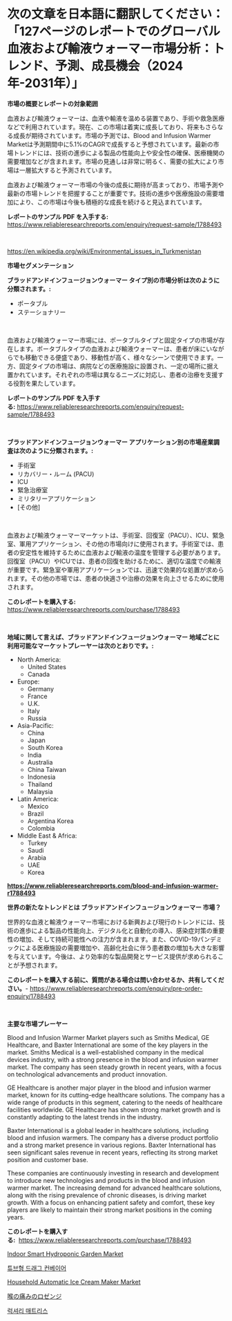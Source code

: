 <p><h1>次の文章を日本語に翻訳してください： 「127ページのレポートでのグローバル血液および輸液ウォーマー市場分析：トレンド、予測、成長機会（2024年-2031年）」</h1></p><p><strong>市場の概要とレポートの対象範囲</strong></p>
<p><p>血液および輸液ウォーマーは、血液や輸液を温める装置であり、手術や救急医療などで利用されています。現在、この市場は着実に成長しており、将来もさらなる成長が期待されています。市場の予測では、Blood and Infusion Warmer Marketは予測期間中に5.1%のCAGRで成長すると予想されています。最新の市場トレンドには、技術の進歩による製品の性能向上や安全性の確保、医療機関の需要増加などが含まれます。市場の見通しは非常に明るく、需要の拡大により市場は一層拡大すると予測されています。</p><p>血液および輸液ウォーマー市場の今後の成長に期待が高まっており、市場予測や最新の市場トレンドを把握することが重要です。技術の進歩や医療施設の需要増加により、この市場は今後も積極的な成長を続けると見込まれています。</p></p>
<p><strong>レポートのサンプル PDF を入手する:</strong> <a href="https://www.reliableresearchreports.com/enquiry/request-sample/1788493">https://www.reliableresearchreports.com/enquiry/request-sample/1788493</a></p>
<p>&nbsp;</p>
<p><a href="https://en.wikipedia.org/wiki/Environmental_issues_in_Turkmenistan">https://en.wikipedia.org/wiki/Environmental_issues_in_Turkmenistan</a></p>
<p><strong>市場セグメンテーション</strong></p>
<p><strong>ブラッドアンドインフュージョンウォーマー タイプ別の市場分析は次のように分類されます。:</strong></p>
<p><ul><li>ポータブル</li><li>ステーショナリー</li></ul></p>
<p>&nbsp;</p>
<p><p>血液および輸液ウォーマー市場には、ポータブルタイプと固定タイプの市場が存在します。ポータブルタイプの血液および輸液ウォーマーは、患者が床にいながらでも移動できる便盛であり、移動性が高く、様々なシーンで使用できます。一方、固定タイプの市場は、病院などの医療施設に設置され、一定の場所に据え置かれています。それぞれの市場は異なるニーズに対応し、患者の治療を支援する役割を果たしています。</p></p>
<p><strong>レポートのサンプル PDF を入手する:</strong>&nbsp;<a href="https://www.reliableresearchreports.com/enquiry/request-sample/1788493">https://www.reliableresearchreports.com/enquiry/request-sample/1788493</a></p>
<p>&nbsp;</p>
<p><strong> ブラッドアンドインフュージョンウォーマー アプリケーション別の市場産業調査は次のように分類されます。:</strong></p>
<p><ul><li>手術室</li><li>リカバリー・ルーム (PACU)</li><li>ICU</li><li>緊急治療室</li><li>ミリタリーアプリケーション</li><li>[その他]</li></ul></p>
<p>&nbsp;</p>
<p><p>血液および輸液ウォーマーマーケットは、手術室、回復室（PACU）、ICU、緊急室、軍用アプリケーション、その他の市場向けに使用されます。手術室では、患者の安定性を維持するために血液および輸液の温度を管理する必要があります。回復室（PACU）やICUでは、患者の回復を助けるために、適切な温度での輸液が重要です。緊急室や軍用アプリケーションでは、迅速で効果的な処置が求められます。その他の市場では、患者の快適さや治療の効果を向上させるために使用されます。</p></p>
<p><strong>このレポートを購入する:</strong>&nbsp; <a href="https://www.reliableresearchreports.com/purchase/1788493">https://www.reliableresearchreports.com/purchase/1788493</a></p>
<p>&nbsp;</p>
<p><strong>地域に関して言えば、ブラッドアンドインフュージョンウォーマー 地域ごとに利用可能なマーケットプレーヤーは次のとおりです。:</strong></p>
<p><ul>
    <li>
        North America:
        <ul>
            <li>United States</li>
            <li>Canada</li>
        </ul>
    </li>
    <li>
        Europe:
        <ul>
            <li>Germany</li>
            <li>France</li>
            <li>U.K.</li>
            <li>Italy</li>
            <li>Russia</li>
        </ul>
    </li>
    <li>
        Asia-Pacific:
        <ul>
            <li>China</li>
            <li>Japan</li>
            <li>South Korea</li>
            <li>India</li>
            <li>Australia</li>
            <li>China Taiwan</li>
            <li>Indonesia</li>
            <li>Thailand</li>
            <li>Malaysia</li>
        </ul>
    </li>
    <li>
        Latin America:
        <ul>
            <li>Mexico</li>
            <li>Brazil</li>
            <li>Argentina Korea</li>
            <li>Colombia</li>
        </ul>
    </li>
    <li>
        Middle East & Africa:
        <ul>
            <li>Turkey</li>
            <li>Saudi</li>
            <li>Arabia</li>
            <li>UAE</li>
            <li>Korea</li>
        </ul>
    </li>
    </ul></p>
<p><strong><a href="https://www.reliableresearchreports.com/blood-and-infusion-warmer-r1788493">https://www.reliableresearchreports.com/blood-and-infusion-warmer-r1788493</a></strong>&nbsp;</p>
<p><strong>世界の新たなトレンドとは ブラッドアンドインフュージョンウォーマー 市場？</strong></p>
<p><p>世界的な血液と輸液ウォーマー市場における新興および現行のトレンドには、技術の進歩による製品の性能向上、デジタル化と自動化の導入、感染症対策の重要性の増加、そして持続可能性への注力が含まれます。また、COVID-19パンデミックによる医療施設の需要増加や、高齢化社会に伴う患者数の増加も大きな影響を与えています。今後は、より効率的な製品開発とサービス提供が求められることが予想されます。</p></p>
<p><strong>このレポートを購入する前に、質問がある場合は問い合わせるか、共有してください。</strong>- <a href="https://www.reliableresearchreports.com/enquiry/pre-order-enquiry/1788493">https://www.reliableresearchreports.com/enquiry/pre-order-enquiry/1788493</a></p>
<p>&nbsp;</p>
<p><strong>主要な市場プレーヤー</strong></p>
<p><p>Blood and Infusion Warmer Market players such as Smiths Medical, GE Healthcare, and Baxter International are some of the key players in the market. Smiths Medical is a well-established company in the medical devices industry, with a strong presence in the blood and infusion warmer market. The company has seen steady growth in recent years, with a focus on technological advancements and product innovation.</p><p>GE Healthcare is another major player in the blood and infusion warmer market, known for its cutting-edge healthcare solutions. The company has a wide range of products in this segment, catering to the needs of healthcare facilities worldwide. GE Healthcare has shown strong market growth and is constantly adapting to the latest trends in the industry.</p><p>Baxter International is a global leader in healthcare solutions, including blood and infusion warmers. The company has a diverse product portfolio and a strong market presence in various regions. Baxter International has seen significant sales revenue in recent years, reflecting its strong market position and customer base.</p><p>These companies are continuously investing in research and development to introduce new technologies and products in the blood and infusion warmer market. The increasing demand for advanced healthcare solutions, along with the rising prevalence of chronic diseases, is driving market growth. With a focus on enhancing patient safety and comfort, these key players are likely to maintain their strong market positions in the coming years.</p></p>
<p><strong>このレポートを購入する:</strong>&nbsp;&nbsp;<a href="https://www.reliableresearchreports.com/purchase/1788493">https://www.reliableresearchreports.com/purchase/1788493</a></p>
<p><p><a href="https://medium.com/@stephaniewynterk14/indoor-smart-hydroponic-garden-market-size-growth-and-industry-analysis-by-market-segmentation-8e1aaf199fb9">Indoor Smart Hydroponic Garden Market</a></p><p><a href="https://github.com/nigaleamar09/Market-Research-Report-List-2/blob/main/821559333798.md">튜브형 드래그 컨베이어</a></p><p><a href="https://medium.com/@stephaniewynterk14/market-forecast-global-household-automatic-ice-cream-maker-trends-and-impact-analysis-2024-f31a30c52fea">Household Automatic Ice Cream Maker Market</a></p><p><a href="https://github.com/lababdou/Market-Research-Report-List-5/blob/main/597453626384.md">喉の痛みのロゼンジ</a></p><p><a href="https://github.com/lkwggful07722/Market-Research-Report-List-3/blob/main/928595933799.md">럭셔리 매트리스</a></p></p>